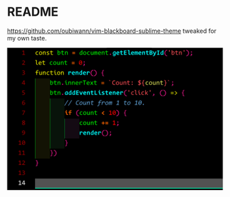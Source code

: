 # README
https://github.com/oubiwann/vim-blackboard-sublime-theme tweaked for my own taste.

![Example code with color scheme](example.png)
